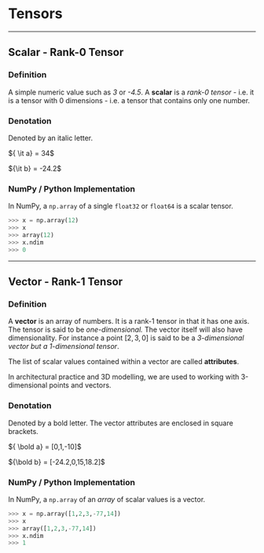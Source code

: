 # Tensors

---

## Scalar - Rank-0 Tensor

### Definition

A simple numeric value such as *3* or *-4.5*. A **scalar** is a *rank-0 tensor* - i.e. it is a tensor with 0 dimensions - i.e. a tensor that contains only one number.

### Denotation

Denoted by an italic letter.

${ \it a} = 34$  

${\it b} = -24.2$

### NumPy / Python Implementation

In NumPy, a `np.array` of a single `float32` or `float64` is a scalar tensor.

```python
>>> x = np.array(12)
>>> x
>>> array(12)
>>> x.ndim
>>> 0
```

---

## Vector - Rank-1 Tensor

### Definition

A **vector** is an array of numbers. It is a rank-1 tensor in that it has one axis. The tensor is said to be *one-dimensional.* The vector itself will also have dimensionality. For instance a point $[2,3,0]$ is said to be a *3-dimensional vector but a 1-dimensional tensor*.

The list of scalar values contained within a vector are called **attributes**.

In architectural practice and 3D modelling, we are used to working with 3-dimensional points and vectors.

### Denotation

Denoted by a bold letter. The vector attributes are enclosed in square brackets.

${ \bold a} = [0,1,-10]$  

${\bold b} = [-24.2,0,15,18.2]$

### NumPy / Python Implementation

In NumPy, a `np.array` of an *array* of scalar values is a vector.

```python
>>> x = np.array([1,2,3,-77,14])
>>> x
>>> array([1,2,3,-77,14])
>>> x.ndim
>>> 1
```



